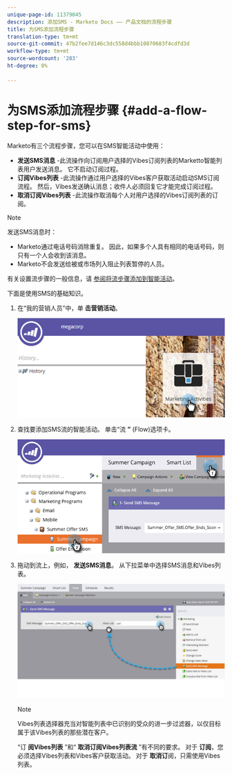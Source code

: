 ```yaml
---
unique-page-id: 11379045
description: 添加SMS - Marketo Docs —— 产品文档的流程步骤
title: 为SMS添加流程步骤
translation-type: tm+mt
source-git-commit: 47b2fee7d146c3dc558d4bbb10070683f4cdfd3d
workflow-type: tm+mt
source-wordcount: '283'
ht-degree: 0%

---
```



# 为SMS添加流程步骤 {#add-a-flow-step-for-sms}

Marketo有三个流程步骤，您可以在SMS智能活动中使用：

* **发送SMS消息** -此流操作向订阅用户选择的Vibes订阅列表的Marketto智能列表用户发送消息。 它不启动订阅过程。
* **订阅Vibes列表** -此流操作通过用户选择的Vibes客户获取活动启动SMS订阅流程。 然后，Vibes发送确认消息；收件人必须回复它才能完成订阅过程。
* **取消订阅Vibes列表** -此流操作取消每个人对用户选择的Vibes订阅列表的订阅。

>[!NOTE]
>
>发送SMS消息时：
>
>* Marketo通过电话号码消除重复。 因此，如果多个人具有相同的电话号码，则只有一个人会收到该消息。
>* Marketo不会发送给被或市场列入阻止列表暂停的人员。

>



有关设置流步骤的一般信息，请 [参阅将流步骤添加到智能活动](../../../product-docs/core-marketo-concepts/smart-campaigns/flow-actions/add-a-flow-step-to-a-smart-campaign.md)。

下面是使用SMS的基础知识。

1. 在“我的营销人员”中，单 **击营销活动**。

   ![](assets/image2016-7-28-11-3a41-3a17.png)

1. 查找要添加SMS流的智能活动。 单击“流 **”** (Flow)选项卡。

   ![](assets/image2016-7-28-11-3a43-3a41.png)

1. 拖动到流上，例如， **发送SMS消息**。 从下拉菜单中选择SMS消息和Vibes列表。

   ![](assets/send-sms-message-hands.jpg)

   >[!NOTE]
   >
   >Vibes列表选择器充当对智能列表中已识别的受众的进一步过滤器，以仅目标属于该Vibes列表的那些潜在客户。
   >
   >
   >“订 **阅Vibes列表** ”和“ **取消订阅Vibes列表流** ”有不同的要求。 对于 **订阅**，您必须选择Vibes列表和Vibes客户获取活动。 对于 **取消订**&#x200B;阅，只需使用Vibes列表。

